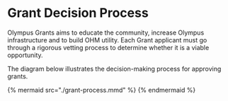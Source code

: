 # Grant Decision Process

Olympus Grants aims to educate the community, increase Olympus infrastructure and to build OHM utility. Each Grant applicant must go through a rigorous vetting process to determine whether it is a viable opportunity.

The diagram below illustrates the decision-making process for approving grants.

{% mermaid src="./grant-process.mmd" %}
{% endmermaid %}
